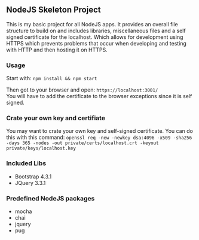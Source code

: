 ## NodeJS Skeleton Project

This is my basic project for all NodeJS apps. It provides an overall file
structure to build on and includes libraries, miscellaneous files and a self
signed certificate for the localhost. Which allows for development using HTTPS
which prevents problems that occur when developing and testing with HTTP and
then hosting it on HTTPS.

### Usage

Start with:
``npm install && npm start``

Then got to your browser and open: ``https://localhost:3001/``  
You will have to add the certificate to the browser exceptions since it is self signed.

### Crate your own key and certifiate

You may want to crate your own key and self-signed certificate. You can do this with this command:
``openssl req -new -newkey dsa:4096 -x509 -sha256 -days 365 -nodes -out private/certs/localhost.crt -keyout private/keys/localhost.key``


### Included Libs
  - Bootstrap 4.3.1
  - JQuery 3.3.1

### Predefined NodeJS packages
  - mocha
  - chai
  - jquery
  - pug
